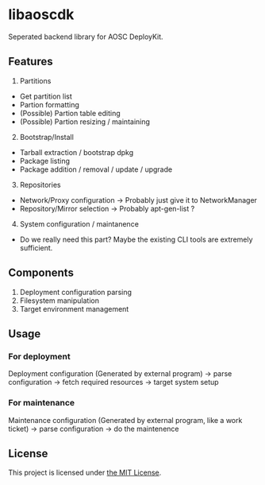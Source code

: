 # libaoscdk

Seperated backend library for AOSC DeployKit.

## Features

1. Partitions
  - Get partition list
  - Partion formatting
  - (Possible) Partion table editing
  - (Possible) Partion resizing / maintaining
2. Bootstrap/Install
  - Tarball extraction / bootstrap dpkg
  - Package listing
  - Package addition / removal / update / upgrade
3. Repositories
  - Network/Proxy configuration -> Probably just give it to NetworkManager
  - Repository/Mirror selection -> Probably apt-gen-list ?
4. System configuration / maintanence
  - Do we really need this part? Maybe the existing CLI tools are extremely sufficient.

## Components

1. Deployment configuration parsing
2. Filesystem manipulation
3. Target environment management

## Usage

### For deployment

Deployment configuration (Generated by external program) -> parse configuration -> fetch required resources -> target system setup

### For maintenance

Maintenance configuration (Generated by external program, like a work ticket) -> parse configuration -> do the maintenence

## License

This project is licensed under [the MIT License](COPYING).
